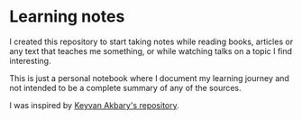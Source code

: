 # Learning notes

I created this repository to start taking notes while reading books, articles or any text that teaches me something, or while watching talks on a topic I find interesting.

This is just a personal notebook where I document my learning journey and not intended to be a complete summary of any of the sources.

I was inspired by [Keyvan Akbary's repository](https://github.com/keyvanakbary/learning-notes).
